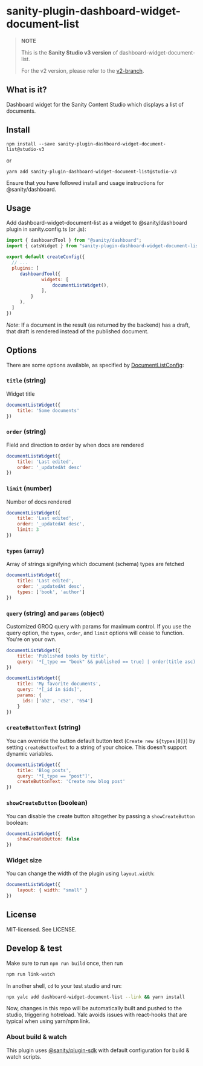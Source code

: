 # sanity-plugin-dashboard-widget-document-list

> **NOTE**
>
> This is the **Sanity Studio v3 version** of dashboard-widget-document-list.
>
> For the v2 version, please refer to the [v2-branch](https://github.com/sanity-io/dashboard-widget-document-list).

## What is it?

Dashboard widget for the Sanity Content Studio which displays a list of documents.

## Install

```
npm install --save sanity-plugin-dashboard-widget-document-list@studio-v3
```

or

```
yarn add sanity-plugin-dashboard-widget-document-list@studio-v3
```

Ensure that you have followed install and usage instructions for @sanity/dashboard.

## Usage

Add dashboard-widget-document-list as a widget to @sanity/dashboard plugin in sanity.config.ts (or .js):

```js
import { dashboardTool } from "@sanity/dashboard";
import { catsWidget } from "sanity-plugin-dashboard-widget-document-list";

export default createConfig({
  // ...
  plugins: [
     dashboardTool({
             widgets: [
                 documentListWidget(),
             ],
         }
     ),
  ] 
})
```

*Note*: If a document in the result (as returned by the backend) has a draft, that draft is rendered instead of the published document.

## Options

There are some options available, as specified by [DocumentListConfig](src/DocumentList.tsx):

### `title` (string)
Widget title

```js
documentListWidget({
    title: 'Some documents'
})
```

### `order` (string)
Field and direction to order by when docs are rendered

```js
documentListWidget({
    title: 'Last edited',
    order: '_updatedAt desc'
})
```

### `limit` (number)
Number of docs rendered

```js
documentListWidget({
    title: 'Last edited',
    order: '_updatedAt desc',
    limit: 3
})
```

### `types` (array)
Array of strings signifying which document (schema) types are fetched

```js
documentListWidget({
    title: 'Last edited',
    order: '_updatedAt desc',
    types: ['book', 'author']
})
```

### `query` (string) and `params` (object)
Customized GROQ query with params for maximum control. If you use the query option, the `types`, `order`, and `limit` options will cease to function. You're on your own.

```js
documentListWidget({
    title: 'Published books by title',
    query: '*[_type == "book" && published == true] | order(title asc) [0...10]'
})
```

```js
documentListWidget({
    title: 'My favorite documents',
    query: '*[_id in $ids]',
    params: {
      ids: ['ab2', 'c5z', '654']
    }
})
```

### `createButtonText` (string)

You can override the button default button text (`Create new ${types[0]}`) by setting `createButtonText` to a string of your choice. This doesn't support dynamic variables.

```js
documentListWidget({
    title: 'Blog posts',
    query: '*[_type == "post"]',
    createButtonText: 'Create new blog post'
})
```

### `showCreateButton` (boolean)

You can disable the create button altogether by passing a `showCreateButton` boolean:

```js
documentListWidget({
    showCreateButton: false
})
```

### Widget size

You can change the width of the plugin using `layout.width`:
```js
documentListWidget({
    layout: { width: "small" } 
})
```

## License

MIT-licensed. See LICENSE.

## Develop & test

Make sure to run `npm run build` once, then run

```bash
npm run link-watch
```

In another shell, `cd` to your test studio and run:

```bash
npx yalc add dashboard-widget-document-list --link && yarn install
```

Now, changes in this repo will be automatically built and pushed to the studio,
triggering hotreload. Yalc avoids issues with react-hooks that are typical when using yarn/npm link.

### About build & watch

This plugin uses [@sanity/plugin-sdk](https://github.com/sanity-io/plugin-sdk)
with default configuration for build & watch scripts.
